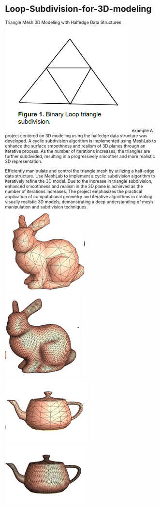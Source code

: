 # Loop-Subdivision-for-3D-modeling

Triangle Mesh 3D Modeling with Halfedge Data Structures
![image](https://github.com/bryanliao24/Loop-Subdivision-for-3D-modeling/blob/main/img/1.PNG)
                example
A project centered on 3D modeling using the halfedge data structure was developed. 
A cyclic subdivision algorithm is implemented using MeshLab to enhance the surface smoothness and realism of 3D planes through an iterative process.
As the number of iterations increases, the triangles are further subdivided, resulting in a progressively smoother and more realistic 3D representation.



Efficiently manipulate and control the triangle mesh by utilizing a half-edge data structure.
Use MeshLab to implement a cyclic subdivision algorithm to iteratively refine the 3D model.
Due to the increase in triangle subdivision, enhanced smoothness and realism in the 3D plane is achieved as the number of iterations increases.
The project emphasizes the practical application of computational geometry and iterative algorithms in creating visually realistic 3D models, 
demonstrating a deep understanding of mesh manipulation and subdivision techniques.
![image](https://github.com/bryanliao24/Loop-Subdivision-for-3D-modeling/blob/main/img/2.PNG)
![image](https://github.com/bryanliao24/Loop-Subdivision-for-3D-modeling/blob/main/img/3.PNG)
![image](https://github.com/bryanliao24/Loop-Subdivision-for-3D-modeling/blob/main/img/4.PNG)
![image](https://github.com/bryanliao24/Loop-Subdivision-for-3D-modeling/blob/main/img/5.PNG)
